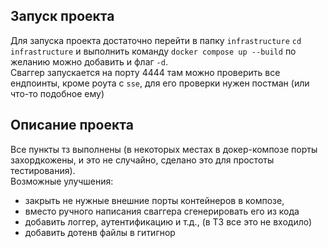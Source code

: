 ## Запуск проекта
Для запуска проекта достаточно перейти в папку `infrastructure` `cd infrastructure` и выполнить команду     `docker compose up --build` по желанию можно добавить и флаг `-d`.  
Сваггер запускается на порту 4444 там можно проверить все ендпоинты, кроме роута с `sse`, для его проверки нужен постман (или что-то подобное ему) 

## Описание проекта
Все пункты тз выполнены (в некоторых местах в докер-композе порты захордкожены, и это не случайно, сделано это для простоты тестирования).  
Возможные улучшения:
- закрыть не нужные внешние порты контейнеров в композе,
- вместо ручного написания сваггера сгенерировать его из кода
- добавить логгер, аутентификацию и т.д., (в ТЗ все это не входило)
- добавить дотенв файлы в гитигнор